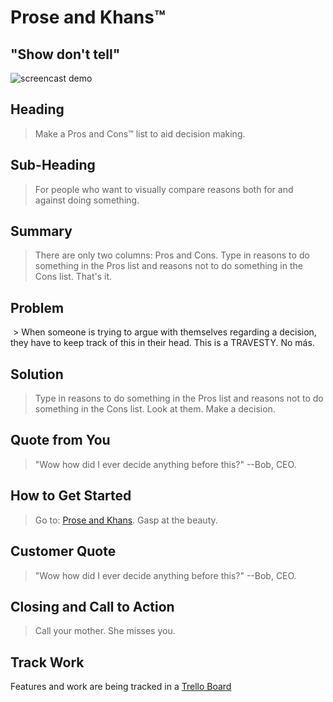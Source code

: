 # Prose and Khans™ #

<!--
> This material was originally posted [here](http://www.quora.com/What-is-Amazons-approach-to-product-development-and-product-management). It is reproduced here for posterities sake.

There is an approach called "working backwards" that is widely used at Amazon. They work backwards from the customer, rather than starting with an idea for a product and trying to bolt customers onto it. While working backwards can be applied to any specific product decision, using this approach is especially important when developing new products or features.

For new initiatives a product manager typically starts by writing an internal press release announcing the finished product. The target audience for the press release is the new/updated product's customers, which can be retail customers or internal users of a tool or technology. Internal press releases are centered around the customer problem, how current solutions (internal or external) fail, and how the new product will blow away existing solutions.

If the benefits listed don't sound very interesting or exciting to customers, then perhaps they're not (and shouldn't be built). Instead, the product manager should keep iterating on the press release until they've come up with benefits that actually sound like benefits. Iterating on a press release is a lot less expensive than iterating on the product itself (and quicker!).

If the press release is more than a page and a half, it is probably too long. Keep it simple. 3-4 sentences for most paragraphs. Cut out the fat. Don't make it into a spec. You can accompany the press release with a FAQ that answers all of the other business or execution questions so the press release can stay focused on what the customer gets. My rule of thumb is that if the press release is hard to write, then the product is probably going to suck. Keep working at it until the outline for each paragraph flows.

Oh, and I also like to write press-releases in what I call "Oprah-speak" for mainstream consumer products. Imagine you're sitting on Oprah's couch and have just explained the product to her, and then you listen as she explains it to her audience. That's "Oprah-speak", not "Geek-speak".

Once the project moves into development, the press release can be used as a touchstone; a guiding light. The product team can ask themselves, "Are we building what is in the press release?" If they find they're spending time building things that aren't in the press release (overbuilding), they need to ask themselves why. This keeps product development focused on achieving the customer benefits and not building extraneous stuff that takes longer to build, takes resources to maintain, and doesn't provide real customer benefit (at least not enough to warrant inclusion in the press release).
 -->

## "Show don't tell"
![screencast demo](https://d2ppvlu71ri8gs.cloudfront.net/items/3n1m3f432F1B1h141K3a/Screen%20Recording%202017-04-23%20at%2004.27%20PM.gif?v=1c994516)

## Heading ##
  > Make a Pros and Cons™ list to aid decision making.

## Sub-Heading ##
  > For people who want to visually compare reasons both for and against doing something.

## Summary ##
  > There are only two columns: Pros and Cons. Type in reasons to do something in the Pros list and reasons not to do something in the Cons list. That's it.

## Problem ##
  > When someone is trying to argue with themselves regarding a decision, they have to keep track of this in their head. This is a TRAVESTY. No más.

## Solution ##
  > Type in reasons to do something in the Pros list and reasons not to do something in the Cons list. Look at them. Make a decision.

## Quote from You ##
  > "Wow how did I ever decide anything before this?" --Bob, CEO.

## How to Get Started ##
  > Go to: [Prose and Khans](https://proseandkhans.herokuapp.com/). Gasp at the beauty.

## Customer Quote ##
  > "Wow how did I ever decide anything before this?" --Bob, CEO.

## Closing and Call to Action ##
  > Call your mother. She misses you.

## Track Work
Features and work are being tracked in a [Trello Board](https://trello.com/b/CQCzvmA8/mvp-project-prose-and-khans)
